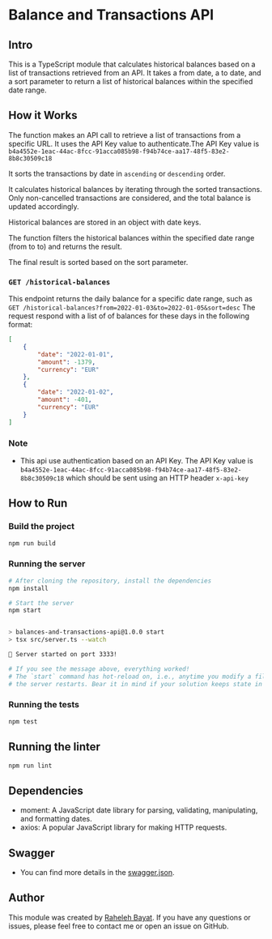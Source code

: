 # Balance and Transactions API

## Intro

This is a TypeScript module that calculates historical balances based on a list of transactions retrieved from an API. It takes a from date, a to date, and a sort parameter to return a list of historical balances within the specified date range.

## How it Works
The function makes an API call to retrieve a list of transactions from a specific URL. 
It uses the API Key value to authenticate.The API Key value is `b4a4552e-1eac-44ac-8fcc-91acca085b98-f94b74ce-aa17-48f5-83e2-8b8c30509c18`

It sorts the transactions by date in `ascending` or `descending` order.

It calculates historical balances by iterating through the sorted transactions. Only non-cancelled transactions are considered, and the total balance is updated accordingly.

Historical balances are stored in an object with date keys.

The function filters the historical balances within the specified date range (from to to) and returns the result.

The final result is sorted based on the sort parameter.


### `GET /historical-balances` 

This endpoint returns the daily balance for a specific date range, such as `GET /historical-balances?from=2022-01-03&to=2022-01-05&sort=desc` The request respond with a list of of balances for these days in the following format:

```json
[
    {
        "date": "2022-01-01",
        "amount": -1379,
        "currency": "EUR"
    },
    {
        "date": "2022-01-02",
        "amount": -401,
        "currency": "EUR"
    }
]
```

### Note
- This api use authentication based on an API Key. 
The API Key value is `b4a4552e-1eac-44ac-8fcc-91acca085b98-f94b74ce-aa17-48f5-83e2-8b8c30509c18` which should be sent using an HTTP header `x-api-key`


## How to Run

### Build the project

```sh
npm run build
```

### Running the server 

```sh
# After cloning the repository, install the dependencies
npm install

# Start the server
npm start


> balances-and-transactions-api@1.0.0 start
> tsx src/server.ts --watch

🚀 Server started on port 3333!

# If you see the message above, everything worked!
# The `start` command has hot-reload on, i.e., anytime you modify a file
# the server restarts. Bear it in mind if your solution keeps state in memory.
```

### Running the tests

```sh
npm test
```
## Running the linter 
```sh
npm run lint
``` 

## Dependencies
- moment: A JavaScript date library for parsing, validating, manipulating, and formatting dates.
- axios: A popular JavaScript library for making HTTP requests.

## Swagger
- You can find more details in the [swagger.json]('./swagger.json'). 

## Author
This module was created by [Raheleh Bayat]( https://github.com/raheleh-bayat). If you have any questions or issues, please feel free to contact me or open an issue on GitHub.